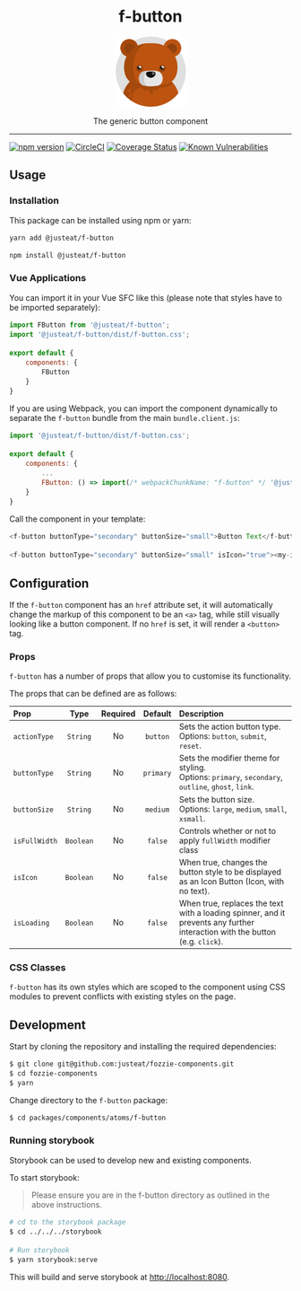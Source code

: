 
<div align="center">
  <h1>f-button</h1>

  <img width="125" alt="Fozzie Bear" src="../../../../bear.png" />

  <p>The generic button component</p>
</div>

---

[![npm version](https://badge.fury.io/js/%40justeat%2Ff-button.svg)](https://badge.fury.io/js/%40justeat%2Ff-button)
[![CircleCI](https://circleci.com/gh/justeat/fozzie-components.svg?style=svg)](https://circleci.com/gh/justeat/workflows/fozzie-components)
[![Coverage Status](https://coveralls.io/repos/github/justeat/f-button/badge.svg)](https://coveralls.io/github/justeat/f-button)
[![Known Vulnerabilities](https://snyk.io/test/github/justeat/f-button/badge.svg?targetFile=package.json)](https://snyk.io/test/github/justeat/f-button?targetFile=package.json)


## Usage

### Installation

This package can be installed using npm or yarn:

```sh
yarn add @justeat/f-button
```

```sh
npm install @justeat/f-button
```

### Vue Applications

You can import it in your Vue SFC like this (please note that styles have to be imported separately):


```js
import FButton from '@justeat/f-button';
import '@justeat/f-button/dist/f-button.css';

export default {
    components: {
        FButton
    }
}
```

If you are using Webpack, you can import the component dynamically to separate the `f-button` bundle from the main `bundle.client.js`:

```js
import '@justeat/f-button/dist/f-button.css';

export default {
    components: {
        ...
        FButton: () => import(/* webpackChunkName: "f-button" */ '@justeat/f-button')
    }
}

```

Call the component in your template:

```js
<f-button buttonType="secondary" buttonSize="small">Button Text</f-button>

<f-button buttonType="secondary" buttonSize="small" isIcon="true"><my-icon /><f-button>
```

## Configuration

If the `f-button` component has an `href` attribute set, it will automatically change the markup of this component to be an `<a>` tag, while still visually looking like a button component. If no `href` is set, it will render a `<button>` tag.


### Props

`f-button` has a number of props that allow you to customise its functionality.

The props that can be defined are as follows:

| Prop          | Type       | Required   | Default  | Description |
| :---          | :---:      | :---:      | :---:    | :---        |
| `actionType`  | `String`   | No         | `button` | Sets the action button type.<br>Options: `button`, `submit`, `reset`. |
| `buttonType`  | `String`   | No         | `primary`| Sets the modifier theme for styling.<br>Options: `primary`, `secondary`, `outline`, `ghost`, `link`. |
| `buttonSize`  | `String`   | No         | `medium` | Sets the button size.<br>Options: `large`, `medium`, `small`, `xsmall`. |
| `isFullWidth` | `Boolean`  | No         | `false`  | Controls whether or not to apply `fullWidth` modifier class |
| `isIcon`      | `Boolean`  | No         | `false`  | When true, changes the button style to be displayed as an Icon Button (Icon, with no text). |
| `isLoading`      | `Boolean`  | No         | `false`  | When true, replaces the text with a loading spinner, and it prevents any further interaction with the button (e.g. `click`). |

### CSS Classes

`f-button` has its own styles which are scoped to the component using CSS modules to prevent conflicts with existing styles on the page.

## Development

Start by cloning the repository and installing the required dependencies:

```sh
$ git clone git@github.com:justeat/fozzie-components.git
$ cd fozzie-components
$ yarn
```

Change directory to the `f-button` package:

```sh
$ cd packages/components/atoms/f-button
```

### Running storybook

Storybook can be used to develop new and existing components.

To start storybook:

> Please ensure you are in the f-button directory as outlined in the above instructions.

```sh
# cd to the storybook package
$ cd ../../../storybook

# Run storybook
$ yarn storybook:serve
```

This will build and serve storybook at [http://localhost:8080](http://localhost:8080).
